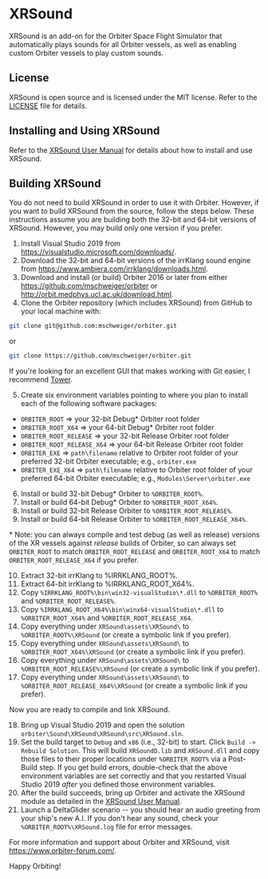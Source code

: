 # XRSound
XRSound is an add-on for the Orbiter Space Flight Simulator that automatically plays sounds for all Orbiter vessels, as well as enabling custom Orbiter vessels to play custom sounds.


## License

XRSound is open source and is licensed under the MIT license. Refer to the [LICENSE](./LICENSE) file for details.

## Installing and Using XRSound

Refer to the [XRSound User Manual](./XRSound/assets/Doc/XRSound%20User%20Manual.pdf) for details about how to install and use XRSound.

## Building XRSound 

You do not need to build XRSound in order to use it with Orbiter. However, if you want to build XRSound from the source, follow the steps below. These instructions assume you are building both the 32-bit and 64-bit versions of XRSound. However, you may build only one version if you prefer.

1. Install Visual Studio 2019 from https://visualstudio.microsoft.com/downloads/.
2. Download the 32-bit and 64-bit versions of the irrKlang sound engine from https://www.ambiera.com/irrklang/downloads.html.
3. Download and install (or build) Orbiter 2016 or later from either https://github.com/mschweiger/orbiter or http://orbit.medphys.ucl.ac.uk/download.html.
4. Clone the Orbiter repository (which includes XRSound) from GitHub to your local machine with:
```bash
git clone git@github.com:mschweiger/orbiter.git
```
or
```bash
git clone https://github.com/mschweiger/orbiter.git
```

If you're looking for an excellent GUI that makes working with Git easier, I recommend [Tower](https://www.git-tower.com/).

5. Create six environment variables pointing to where you plan to install each of the following software packages:

* `ORBITER_ROOT` => your 32-bit Debug* Orbiter root folder
* `ORBITER_ROOT_X64` => your 64-bit Debug* Orbiter root folder
* `ORBITER_ROOT_RELEASE` => your 32-bit Release Orbiter root folder
* `ORBITER_ROOT_RELEASE_X64` => your 64-bit Release Orbiter root folder
* `ORBITER_EXE` => `path\filename` relative to Orbiter root folder of your preferred 32-bit Orbiter executable; e.g., `orbiter.exe`
* `ORBITER_EXE_X64` => `path\filename` relative to Orbiter root folder of your preferred 64-bit Orbiter executable; e.g., `Modules\Server\orbiter.exe`

6. Install or build 32-bit Debug* Orbiter to `%ORBITER_ROOT%`.
7. Install or build 64-bit Debug* Orbiter to `%ORBITER_ROOT_X64%`.
8. Install or build 32-bit Release Orbiter to `%ORBITER_ROOT_RELEASE%`.
9. Install or build 64-bit Release Orbiter to `%ORBITER_ROOT_RELEASE_X64%`.

\* Note: you can always compile and test debug (as well as release) versions of the XR vessels against _release_ builds of Orbiter, so can always set `ORBITER_ROOT` to match `ORBITER_ROOT_RELEASE` and `ORBITER_ROOT_X64` to match `ORBITER_ROOT_RELEASE_X64` if you prefer.

10. Extract 32-bit irrKlang to %IRRKLANG_ROOT%.
11. Extract 64-bit irrKlang to %IRRKLANG_ROOT_X64%.
12. Copy `%IRRKLANG_ROOT%\bin\win32-visualStudio\*.dll` to `%ORBITER_ROOT%` and `%ORBITER_ROOT_RELEASE%`.
13. Copy `%IRRKLANG_ROOT_X64%\bin\winx64-visualStudio\*.dll` to `%ORBITER_ROOT_X64%` and `%ORBITER_ROOT_RELEASE_X64`.
14. Copy everything under `XRSound\assets\XRSound\` to `%ORBITER_ROOT%\XRSound` (or create a symbolic link if you prefer).
15. Copy everything under `XRSound\assets\XRSound\` to `%ORBITER_ROOT_X64%\XRSound` (or create a symbolic link if you prefer).
16. Copy everything under `XRSound\assets\XRSound\` to `%ORBITER_ROOT_RELEASE%\XRSound` (or create a symbolic link if you prefer).
17. Copy everything under `XRSound\assets\XRSound\` to `%ORBITER_ROOT_RELEASE_X64%\XRSound` (or create a symbolic link if you prefer).

Now you are ready to compile and link XRSound.

18. Bring up Visual Studio 2019 and open the solution `orbiter\Sound\XRSound\XRSound\src\XRSound.sln`.
19. Set the build target to `Debug` and `x86` (i.e., 32-bit) to start. Click `Build -> Rebuild Solution`. This will build `XRSoundD.lib` and `XRSound.dll` and copy those files to their proper locations under `%ORBITER_ROOT%` via a Post-Build step. If you get build errors, double-check that the above environment variables are set correctly and that you restarted Visual Studio 2019 _after_ you defined those environment variables.
20. After the build succeeds, bring up Orbiter and activate the XRSound module as detailed in the [XRSound User Manual](./XRSound/assets/Doc/XRSound%20User%20Manual.pdf).
21. Launch a DeltaGlider scenario -- you should hear an audio greeting from your ship's new A.I. If you don't hear any sound, check your `%ORBITER_ROOT%\XRSound.log` file for error messages.

For more information and support about Orbiter and XRSound, visit https://www.orbiter-forum.com/.

Happy Orbiting!
